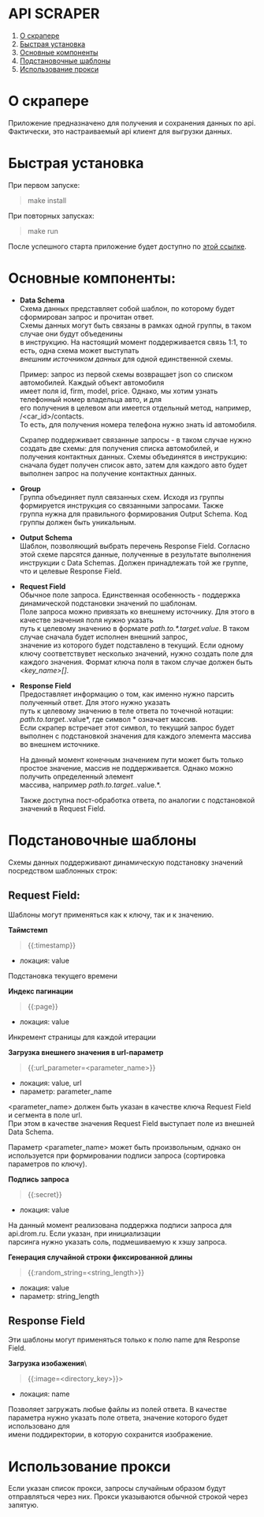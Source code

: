 API SCRAPER
=========  

1. [О скрапере](#about)
2. [Быстрая установка](#install)
3. [Основные компоненты](#components)
4. [Подстановочные шаблоны](#templates)
5. [Использование прокси](#proxy)

<a id="about"></a>

# О скрапере

Приложение предназначено для получения и сохранения данных по api. Фактически, это настраиваемый api клиент для выгрузки
данных.

<a id="install"></a>

# Быстрая установка

При первом запуске:
> make install

При повторных запусках:
> make run

После успешного старта приложение будет доступно по  [этой ссылке](http://localhost:8080/home).

<a id="components"></a>

# Основные компоненты:

- **Data Schema**  \
  Схема данных представляет собой шаблон, по которому будет сформирован запрос и прочитан ответ.  
  Схемы данных могут быть связаны в рамках одной группы, в таком случае они будут объеденины  
  в инструкцию. На настоящий момент поддерживается связь 1:1, то есть, одна схема может выступать  
  *внешним источником данных* для одной единственной схемы.

  Пример: запрос из первой схемы возвращает json со списком автомобилей. Каждый объект автомобиля  
  имеет поля id, firm, model, price. Однако, мы хотим узнать телефонный номер владельца авто, и для   
  его получения в целевом апи имеется отдельный метод, например, /<car_id>/contacts.  
  То есть, для получения номера телефона нужно знать id автомобиля.

  Скрапер поддерживает связанные запросы - в таком случае нужно создать две схемы: для получения списка автомобилей, и  
  получения контактных данных. Схемы объединятся в инструкцию: сначала будет получен список авто, затем для каждого авто
  будет  
  выполнен запрос на получение контактных данных.

- **Group**  \
  Группа объединяет пулл связанных схем. Исходя из группы формируется инструкция со связанными запросами. Также  
  группа нужна для правильного формирования Output Schema. Код группы должен быть уникальным.

- **Output Schema**  \
  Шаблон, позволяющий выбрать перечень Response Field. Согласно этой схеме парсятся данные, полученные в результате
  выполнения  
  инструкции с Data Schemas. Должен принадлежать той же группе, что и целевые Response Field.

- **Request Field**  \
  Обычное поле запроса. Единственная особенность - поддержка динамической подстановки значений по шаблонам.  
  Поле запроса можно привязать ко внешнему источнику. Для этого в качестве значения поля нужно указать  
  путь к целевому значению в формате *path.to.\*.target.value*. В таком случае сначала будет исполнен внешний запрос,  
  значение из которого будет подставлено в текущий.
  Если одному ключу соответствувет несколько значений, нужно создать поле для каждого значения. Формат ключа поля в
  таком случае должен быть  
  *<key_name>[]*.

- **Response Field**  \
  Предоставляет информацию о том, как именно нужно парсить полученный ответ. Для этого нужно указать  
  путь к целевому значению в теле ответа по точечной нотации: *path.to.target.*.value*, где символ * означает массив.  
  Если скрапер встречает этот символ, то текущий запрос будет выполнен с подстановкой значения для каждого элемента
  массива во внешнем источнике.

  На данный момент конечным значением пути может быть только простое значение, массив не поддерживается. Однако можно
  получить определенный элемент  
  массива, например *path.to.target.*.value.<index>*.

  Также доступна пост-обработка ответа, по аналогии с подстановкой значений в Request Field.

<a id="templates"></a>

# Подстановочные шаблоны

Схемы данных поддерживают динамическую подстановку значений посредством шаблонных строк:

## Request Field:

Шаблоны могут применяться как к ключу, так и к значению.

**Таймстемп**
> {{:timestamp}}

- локация: value

Подстановка текущего времени

**Индекс пагинации**


> {{:page}}

- локация: value

Инкремент страницы для каждой итерации

**Загрузка внешнего значения в url-параметр**

> {{:url_parameter=<parameter_name>}}

- локация: value, url
- параметр: parameter_name

<parameter_name>  должен быть указан в качестве ключа Request Field и сегмента в поле url.  
При этом в качестве значения Request Field выступает поле из внешней Data Schema.

Параметр <parameter_name> может быть произвольным, однако он используется при формировании подписи запроса (сортировка
параметров по ключу).

**Подпись запроса**
> {{:secret}}

- локация: value

На данный момент реализована поддержка подписи запроса для api.drom.ru. Если указан, при инициализации   
парсинга нужно указать соль, подмешиваемую к хэшу запроса.

**Генерация случайной строки фиксированной длины**
> {{:random_string=<string_length>}}

- локация: value
- параметр: string_length

## Response Field

Эти шаблоны могут применяться только к полю name для Response Field.

**Загрузка изобажения**\
> {{:image=<directory_key>}}>

- локация: name

Позволяет загружать любые файлы из полей ответа. В качестве параметра нужно указать поле ответа, значение которого будет
использовано для  
имени поддиректории, в которую сохранится изображение.

<a id="proxy"></a>

# Использование прокси

Если указан список прокси, запросы случайным образом будут отправляться через них.
Прокси указываются обычной строкой через запятую.